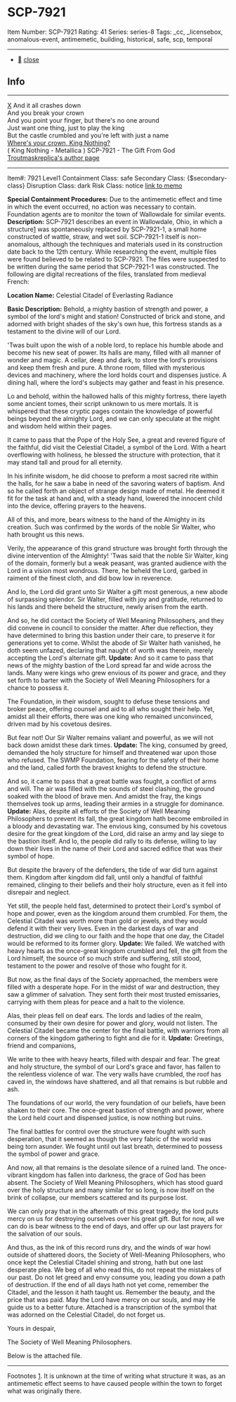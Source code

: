 # SCP-7921
Item Number: SCP-7921
Rating: 41
Series: series-8
Tags: _cc, _licensebox, anomalous-event, antimemetic, building, historical, safe, scp, temporal

---

  * [](javascript:;)
[close](javascript:;)
## Info
* * *
[X](javascript:;)
And it all crashes down  
And you break your crown  
And you point your finger, but there's no one around  
Just want one thing, just to play the king  
But the castle crumbled and you're left with just a name  
[Where's your crown, King Nothing?](https://youtu.be/Xz9DX_VMXdI?si=aK4n-6bWr2O0v00t)  
( King Nothing - Metallica )
SCP-7921 - The Gift From God
[Troutmaskreplica's author page](https://scp-wiki.wikidot.com/trouts-authorpage)
* * *

Item#: 7921
Level1
Containment Class:
safe
Secondary Class:
{$secondary-class}
Disruption Class:
dark
Risk Class:
notice
[link to memo](/classification-committee-memo)  

**Special Containment Procedures:** Due to the antimemetic effect and time in which the event occurred, no action was necessary to contain. Foundation agents are to monitor the town of Wallowdale for similar events.
**Description:** SCP-7921 describes an event in Wallowdale, Ohio, in which a structure[1](javascript:;) was spontaneously replaced by SCP-7921-1, a small home constructed of wattle, straw, and wet soil. SCP-7921-1 itself is non-anomalous, although the techniques and materials used in its construction date back to the 12th century.
While researching the event, multiple files were found believed to be related to SCP-7921. The files were suspected to be written during the same period that SCP-7921-1 was constructed. The following are digital recreations of the files, translated from medieval French:
  
**Location Name:** Celestial Citadel of Everlasting Radiance  
  
**Basic Description:** Behold, a mighty bastion of strength and power, a symbol of the lord's might and station! Constructed of brick and stone, and adorned with bright shades of the sky's own hue, this fortress stands as a testament to the divine will of our Lord.  
  
'Twas built upon the wish of a noble lord, to replace his humble abode and become his new seat of power. Its halls are many, filled with all manner of wonder and magic. A cellar, deep and dark, to store the lord's provisions and keep them fresh and pure. A throne room, filled with mysterious devices and machinery, where the lord holds court and dispenses justice. A dining hall, where the lord's subjects may gather and feast in his presence.  
  
Lo and behold, within the hallowed halls of this mighty fortress, there layeth some ancient tomes, their script unknown to us mere mortals. It is whispered that these cryptic pages contain the knowledge of powerful beings beyond the almighty Lord, and we can only speculate at the might and wisdom held within their pages.  
  
It came to pass that the Pope of the Holy See, a great and revered figure of the faithful, did visit the Celestial Citadel, a symbol of the Lord. With a heart overflowing with holiness, he blessed the structure with protection, that it may stand tall and proud for all eternity.  
  
In his infinite wisdom, he did choose to preform a most sacred rite within the halls, for he saw a babe in need of the savoring waters of baptism. And so he called forth an object of strange design made of metal. He deemed it fit for the task at hand and, with a steady hand, lowered the innocent child into the device, offering prayers to the heavens.  
  
All of this, and more, bears witness to the hand of the Almighty in its creation. Such was confirmed by the words of the noble Sir Walter, who hath brought us this news.  
  
Verily, the appearance of this grand structure was brought forth through the divine intervention of the Almighty! 'Twas said that the noble Sir Walter, king of the domain, formerly but a weak peasant, was granted audience with the Lord in a vision most wondrous. There, he beheld the Lord, garbed in raiment of the finest cloth, and did bow low in reverence.  
  
And lo, the Lord did grant unto Sir Walter a gift most generous, a new abode of surpassing splendor. Sir Walter, filled with joy and gratitude, returned to his lands and there beheld the structure, newly arisen from the earth.  
  
And so, he did contact the Society of Well Meaning Philosophers, and they did convene in council to consider the matter. After due reflection, they have determined to bring this bastion under their care, to preserve it for generations yet to come. Whilst the abode of Sir Walter hath vanished, he doth seem unfazed, declaring that naught of worth was therein, merely accepting the Lord's alternate gift.
**Update:** And so it came to pass that news of the mighty bastion of the Lord spread far and wide across the lands. Many were kings who grew envious of its power and grace, and they set forth to barter with the Society of Well Meaning Philosophers for a chance to possess it.  
  
The Foundation, in their wisdom, sought to defuse these tensions and broker peace, offering counsel and aid to all who sought their help. Yet, amidst all their efforts, there was one king who remained unconvinced, driven mad by his covetous desires.  
  
But fear not! Our Sir Walter remains valiant and powerful, as we will not back down amidst these dark times.
**Update:** The king, consumed by greed, demanded the holy structure for himself and threatened war upon those who refused. The SWMP Foundation, fearing for the safety of their home and the land, called forth the bravest knights to defend the structure.  
  
And so, it came to pass that a great battle was fought, a conflict of arms and will. The air was filled with the sounds of steel clashing, the ground soaked with the blood of brave men. And amidst the fray, the kings themselves took up arms, leading their armies in a struggle for dominance.
**Update:** Alas, despite all efforts of the Society of Well Meaning Philosophers to prevent its fall, the great kingdom hath become embroiled in a bloody and devastating war. The envious king, consumed by his covetous desire for the great kingdom of the Lord, did raise an army and lay siege to the bastion itself. And lo, the people did rally to its defense, willing to lay down their lives in the name of their Lord and sacred edifice that was their symbol of hope.  
  
But despite the bravery of the defenders, the tide of war did turn against them. Kingdom after kingdom did fall, until only a handful of faithful remained, clinging to their beliefs and their holy structure, even as it fell into disrepair and neglect.  
  
Yet still, the people held fast, determined to protect their Lord's symbol of hope and power, even as the kingdom around them crumbled. For them, the Celestial Citadel was worth more than gold or jewels, and they would defend it with their very lives. Even in the darkest days of war and destruction, did we cling to our faith and the hope that one day, the Citadel would be reformed to its former glory.
**Update:** We failed. We watched with heavy hearts as the once-great kingdom crumbled and fell, the gift from the Lord himself, the source of so much strife and suffering, still stood, testament to the power and resolve of those who fought for it.  
  
But now, as the final days of the Society approached, the members were filled with a desperate hope. For in the midst of war and destruction, they saw a glimmer of salvation. They sent forth their most trusted emissaries, carrying with them pleas for peace and a halt to the violence.  
  
Alas, their pleas fell on deaf ears. The lords and ladies of the realm, consumed by their own desire for power and glory, would not listen. The Celestial Citadel became the center for the final battle, with warriors from all corners of the kingdom gathering to fight and die for it.
**Update:** Greetings, friend and companions,  
  
We write to thee with heavy hearts, filled with despair and fear. The great and holy structure, the symbol of our Lord's grace and favor, has fallen to the relentless violence of war. The very walls have crumbled, the roof has caved in, the windows have shattered, and all that remains is but rubble and ash.  
  
The foundations of our world, the very foundation of our beliefs, have been shaken to their core. The once-great bastion of strength and power, where the Lord held court and dispensed justice, is now nothing but ruins.  
  
The final battles for control over the structure were fought with such desperation, that it seemed as though the very fabric of the world was being torn asunder. We fought until out last breath, determined to possess the symbol of power and grace.  
  
And now, all that remains is the desolate silence of a ruined land. The once-vibrant kingdom has fallen into darkness, the grace of God has been absent. The Society of Well Meaning Philosophers, which has stood guard over the holy structure and many similar for so long, is now itself on the brink of collapse, our members scattered and its purpose lost.  
  
We can only pray that in the aftermath of this great tragedy, the lord puts mercy on us for destroying ourselves over his great gift. But for now, all we can do is bear witness to the end of days, and offer up our last prayers for the salvation of our souls.  
  
And thus, as the ink of this record runs dry, and the winds of war howl outside of shattered doors, the Society of Well-Meaning Philosophers, who once kept the Celestial Citadel shining and strong, hath but one last desperate plea. We beg of all who read this, do not repeat the mistakes of our past. Do not let greed and envy consume you, leading you down a path of destruction. If the end of all days hath not yet come, remember the Citadel, and the lesson it hath taught us. Remember the beauty, and the price that was paid. May the Lord have mercy on our souls, and may He guide us to a better future. Attached is a transcription of the symbol that was adorned on the Celestial Citadel, do not forget us.  
  
Yours in despair,  
  

The Society of Well Meaning Philosophers.
  
Below is the attached file. 
* * *
Footnotes
[1](javascript:;). It is unknown at the time of writing what structure it was, as an antimemetic effect seems to have caused people within the town to forget what was originally there.